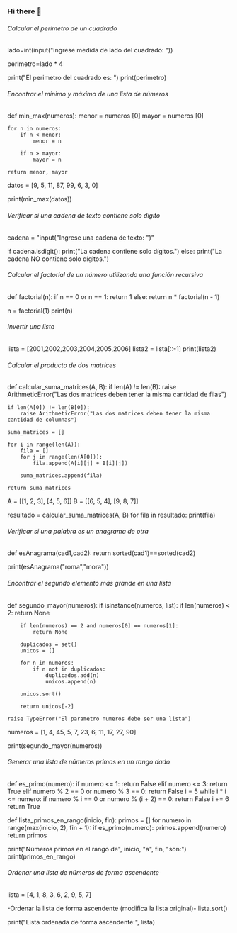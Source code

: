 ### Hi there 👋
###### Calcular el perímetro de un cuadrado

lado=int(input("Ingrese medida de lado del cuadrado: "))

perimetro=lado * 4

print("El perimetro del cuadrado es: ")
print(perimetro)



###### Encontrar el mínimo y máximo de una lista de números

def min_max(numeros):
    menor = numeros [0]
    mayor = numeros [0]

    for n in numeros:
        if n < menor:
            menor = n 

        if n > mayor:
            mayor = n

    return menor, mayor

datos = [9, 5, 11, 87, 99, 6, 3, 0]

print(min_max(datos))

###### Verificar si una cadena de texto contiene solo dígito

cadena = "input("Ingrese una cadena de texto: ")"

if cadena.isdigit():
    print("La cadena contiene solo dígitos.")
else:
    print("La cadena NO contiene solo dígitos.")


###### Calcular el factorial de un número utilizando una función recursiva

def factorial(n):
    if n == 0 or n == 1:
        return 1
    else:
        return n * factorial(n - 1)

n = factorial(1)
print(n)


###### Invertir una lista

lista = [2001,2002,2003,2004,2005,2006]
lista2 = lista[::-1]
print(lista2)

###### Calcular el producto de dos matrices
def calcular_suma_matrices(A, B):
    if len(A) != len(B):
        raise ArithmeticError("Las dos matrices deben tener la misma cantidad de filas")
    
    if len(A[0]) != len(B[0]):
        raise ArithmeticError("Las dos matrices deben tener la misma cantidad de columnas")
    
    suma_matrices = []

    for i in range(len(A)):
        fila = []
        for j in range(len(A[0])):
            fila.append(A[i][j] + B[i][j])

        suma_matrices.append(fila)
    
    return suma_matrices

A = [[1, 2, 3], [4, 5, 6]]
B = [[6, 5, 4], [9, 8, 7]]

resultado = calcular_suma_matrices(A, B)
for fila in resultado:
    print(fila)

###### Verificar si una palabra es un anagrama de otra
def esAnagrama(cad1,cad2):
    return sorted(cad1)==sorted(cad2)

print(esAnagrama("roma","mora"))


###### Encontrar el segundo elemento más grande en una lista

def segundo_mayor(numeros):
    if isinstance(numeros, list):
        if len(numeros) < 2:
            return None
        
        if len(numeros) == 2 and numeros[0] == numeros[1]:
            return None
        
        duplicados = set()
        unicos = []

        for n in numeros:
            if n not in duplicados:
                duplicados.add(n)
                unicos.append(n)

        unicos.sort()

        return unicos[-2]
    
    raise TypeError("El parametro numeros debe ser una lista")

numeros = [1, 4, 45, 5, 7, 23, 6, 11, 17, 27, 90]

print(segundo_mayor(numeros))

###### Generar una lista de números primos en un rango dado

def es_primo(numero):
    if numero <= 1:
        return False
    elif numero <= 3:
        return True
    elif numero % 2 == 0 or numero % 3 == 0:
        return False
    i = 5
    while i * i <= numero:
        if numero % i == 0 or numero % (i + 2) == 0:
            return False
        i += 6
    return True

def lista_primos_en_rango(inicio, fin):
    primos = []
    for numero in range(max(inicio, 2), fin + 1):
        if es_primo(numero):
            primos.append(numero)
    return primos



print("Números primos en el rango de", inicio, "a", fin, "son:")
print(primos_en_rango)

###### Ordenar una lista de números de forma ascendente

lista = [4, 1, 8, 3, 6, 2, 9, 5, 7]

-Ordenar la lista de forma ascendente (modifica la lista original)-
lista.sort()

print("Lista ordenada de forma ascendente:", lista)
